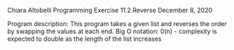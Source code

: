 Chiara Altobelli
Programming Exercise 11.2 Reverse
December 8, 2020

Program description: This program takes a given list and reverses the order by swapping the values at each end.
Big O notation: 0(n) - complexity is expected to double as the length of the list increases
